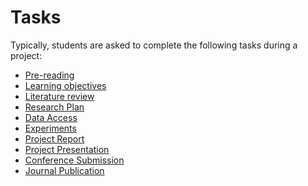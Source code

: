 Tasks
=======================

Typically, students are asked to complete the following tasks during a project:
- [Pre-reading](../pre-reading)
- [Learning objectives](../learning-objectives)
- [Literature review](../literature-review)
- [Research Plan](../research-plan)
- [Data Access](../data-access)
- [Experiments](../experiments)
- [Project Report](../project-report)
- [Project Presentation](../project-presentation)
- [Conference Submission](../conference-submission)
- [Journal Publication](../journal-publication)

